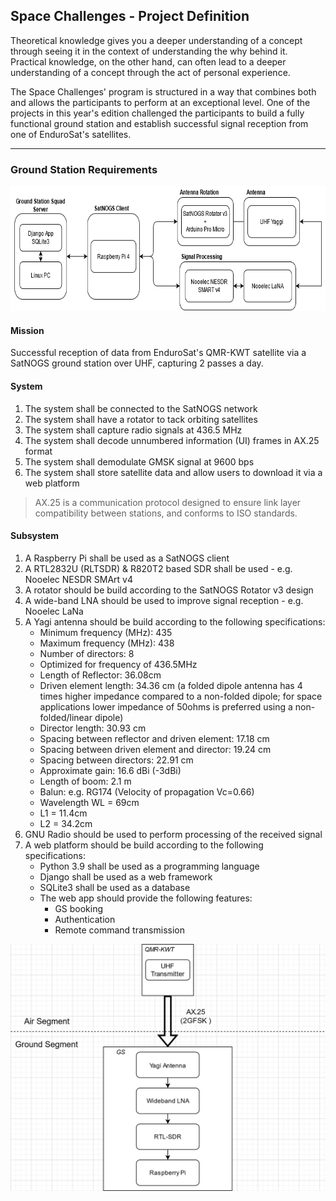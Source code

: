 ## Space Challenges - Project Definition

Theoretical knowledge gives you a deeper understanding of a concept through seeing it in the context of understanding the why behind it.
Practical knowledge, on the other hand, can often lead to a deeper understanding of a concept through the act of personal experience.

The Space Challenges' program is structured in a way that combines both and allows the participants to perform at an exceptional level.
One of the projects in this year's edition challenged the participants to build a fully functional ground station and establish successful signal reception from one of EnduroSat's satellites.

---

### Ground Station Requirements

<img src="https://raw.githubusercontent.com/Silverlined/silverlined.github.io/main/res/diagram.png" alt="Block Diagram" width="700" height="200"> 

#### Mission

Successful reception of data from EnduroSat's QMR-KWT satellite via a SatNOGS ground station over UHF, capturing 2 passes a day.

#### System

1. The system shall be connected to the SatNOGS network
2. The system shall have a rotator to tack orbiting satellites
3. The system shall capture radio signals at 436.5 MHz
4. The system shall decode unnumbered information (UI) frames in AX.25 format
5. The system shall demodulate GMSK signal at 9600 bps
6. The system shall store satellite data and allow users to download it via a web platform

> AX.25 is a communication protocol designed to ensure link layer compatibility between stations, and conforms to ISO standards. 

#### Subsystem

1. A Raspberry Pi shall be used as a SatNOGS client
2. A RTL2832U (RLTSDR) & R820T2 based SDR shall be used - e.g. Nooelec NESDR SMArt v4
3. A rotator should be build according to the SatNOGS Rotator v3 design
4. A wide-band LNA should be used to improve signal reception - e.g. Nooelec LaNa
5. A Yagi antenna should be build according to the following specifications:
	- Minimum frequency (MHz): 435 
	- Maximum frequency (MHz): 438 
	- Number of directors: 8 
	- Optimized for frequency of 436.5MHz 
	- Length of Reflector: 36.08cm 
	- Driven element length: 34.36 cm (a folded dipole antenna has 4 times higher impedance compared to a non-folded dipole; for space applications lower impedance of 50ohms is preferred using a non-folded/linear dipole)
	- Director length: 30.93 cm 
	- Spacing between reflector and driven element: 17.18 cm 
	- Spacing between driven element and director: 19.24 cm 
	- Spacing between directors: 22.91 cm 
	- Approximate gain: 16.6 dBi (-3dBi) 
	- Length of boom: 2.1 m
	- Balun: e.g. RG174 (Velocity of propagation Vc=0.66)
	- Wavelength WL = 69cm
	- L1 = 11.4cm
	- L2 = 34.2cm
6. GNU Radio should be used to perform processing of the received signal
7. A web platform should be build according to the following specifications:
    - Python 3.9 shall be used as a programming language
    - Django shall be used as a web framework
    - SQLite3 shall be used as a database
    - The web app should provide the following features:
        - GS booking
        - Authentication
        - Remote command transmission


<img src="https://raw.githubusercontent.com/Silverlined/silverlined.github.io/main/res/air_ground.png" alt="Block Diagram" width="600"> 
